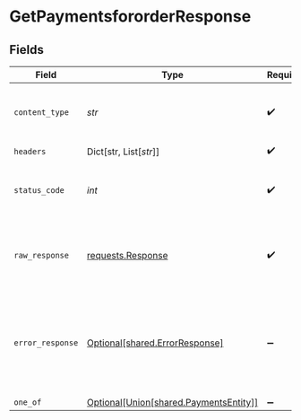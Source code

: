 # GetPaymentsfororderResponse


## Fields

| Field                                                                                                               | Type                                                                                                                | Required                                                                                                            | Description                                                                                                         | Example                                                                                                             |
| ------------------------------------------------------------------------------------------------------------------- | ------------------------------------------------------------------------------------------------------------------- | ------------------------------------------------------------------------------------------------------------------- | ------------------------------------------------------------------------------------------------------------------- | ------------------------------------------------------------------------------------------------------------------- |
| `content_type`                                                                                                      | *str*                                                                                                               | :heavy_check_mark:                                                                                                  | HTTP response content type for this operation                                                                       |                                                                                                                     |
| `headers`                                                                                                           | Dict[str, List[*str*]]                                                                                              | :heavy_check_mark:                                                                                                  | N/A                                                                                                                 |                                                                                                                     |
| `status_code`                                                                                                       | *int*                                                                                                               | :heavy_check_mark:                                                                                                  | HTTP response status code for this operation                                                                        |                                                                                                                     |
| `raw_response`                                                                                                      | [requests.Response](https://requests.readthedocs.io/en/latest/api/#requests.Response)                               | :heavy_check_mark:                                                                                                  | Raw HTTP response; suitable for custom response parsing                                                             |                                                                                                                     |
| `error_response`                                                                                                    | [Optional[shared.ErrorResponse]](../../models/shared/errorresponse.md)                                              | :heavy_minus_sign:                                                                                                  | Any bad or invalid request will lead to following error object                                                      | {<br/>"message": "bad URL, please check API documentation",<br/>"code": "request_failed",<br/>"type": "invalid_request_error"<br/>} |
| `one_of`                                                                                                            | [Optional[Union[shared.PaymentsEntity]]](../../models/operations/getpaymentsfororderresponsebody.md)                | :heavy_minus_sign:                                                                                                  | OK                                                                                                                  |                                                                                                                     |